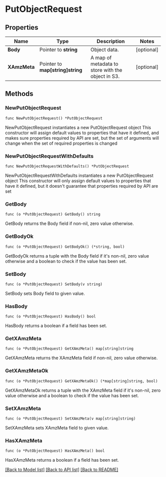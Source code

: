 # PutObjectRequest

## Properties

Name | Type | Description | Notes
------------ | ------------- | ------------- | -------------
**Body** | Pointer to **string** | Object data. | [optional] 
**XAmzMeta** | Pointer to **map[string]string** | A map of metadata to store with the object in S3. | [optional] 

## Methods

### NewPutObjectRequest

`func NewPutObjectRequest() *PutObjectRequest`

NewPutObjectRequest instantiates a new PutObjectRequest object
This constructor will assign default values to properties that have it defined,
and makes sure properties required by API are set, but the set of arguments
will change when the set of required properties is changed

### NewPutObjectRequestWithDefaults

`func NewPutObjectRequestWithDefaults() *PutObjectRequest`

NewPutObjectRequestWithDefaults instantiates a new PutObjectRequest object
This constructor will only assign default values to properties that have it defined,
but it doesn't guarantee that properties required by API are set

### GetBody

`func (o *PutObjectRequest) GetBody() string`

GetBody returns the Body field if non-nil, zero value otherwise.

### GetBodyOk

`func (o *PutObjectRequest) GetBodyOk() (*string, bool)`

GetBodyOk returns a tuple with the Body field if it's non-nil, zero value otherwise
and a boolean to check if the value has been set.

### SetBody

`func (o *PutObjectRequest) SetBody(v string)`

SetBody sets Body field to given value.

### HasBody

`func (o *PutObjectRequest) HasBody() bool`

HasBody returns a boolean if a field has been set.

### GetXAmzMeta

`func (o *PutObjectRequest) GetXAmzMeta() map[string]string`

GetXAmzMeta returns the XAmzMeta field if non-nil, zero value otherwise.

### GetXAmzMetaOk

`func (o *PutObjectRequest) GetXAmzMetaOk() (*map[string]string, bool)`

GetXAmzMetaOk returns a tuple with the XAmzMeta field if it's non-nil, zero value otherwise
and a boolean to check if the value has been set.

### SetXAmzMeta

`func (o *PutObjectRequest) SetXAmzMeta(v map[string]string)`

SetXAmzMeta sets XAmzMeta field to given value.

### HasXAmzMeta

`func (o *PutObjectRequest) HasXAmzMeta() bool`

HasXAmzMeta returns a boolean if a field has been set.


[[Back to Model list]](../README.md#documentation-for-models) [[Back to API list]](../README.md#documentation-for-api-endpoints) [[Back to README]](../README.md)


